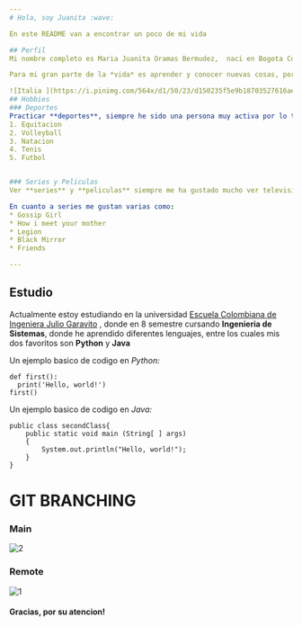 ```yaml
---
# Hola, soy Juanita :wave:

En este README van a encontrar un poco de mi vida

## Perfil
Mi nombre completo es Maria Juanita Oramas Bermudez,  naci en Bogota Colombia. 

Para mi gran parte de la *vida* es aprender y conocer nuevas cosas, por esto me gustaria viajar por todo el mundo

![Italia ](https://i.pinimg.com/564x/d1/50/23/d150235f5e9b18703527616ae0851f8d.jpg)![ Tailandia](https://i.pinimg.com/564x/06/6e/ec/066eecb3f3c66e7168e35846a7b9054f.jpg)
## Hobbies
### Deportes
Practicar **deportes**, siempre he sido una persona muy activa por lo tanto he paracticado varios pero en orden de preferencia serian: 
1. Equitacion
2. Volleyball
3. Natacion
4. Tenis
5. Futbol


### Series y Peliculas
Ver **series** y **peliculas** siempre me ha gustado mucho ver television pero no podria clasificarlas en un orden especifico y he visto muchas, asi que voy a mencionar algunas de mis favoritas

En cuanto a series me gustan varias como: 
* Gossip Girl
* How i meet your mother
* Legion
* Black Mirror
* Friends

---
```

## Estudio
Actualmente estoy estudiando en la universidad [ Escuela Colombiana de Ingeniera Julio Garavito](https://www.escuelaing.edu.co/es/?version_escritorio=1 "Escuela link") , donde en 8 semestre cursando **Ingenieria de Sistemas**, donde he aprendido diferentes lenguajes, entre los cuales mis dos favoritos son **Python** y **Java**

Un ejemplo basico de codigo en *Python:*
~~~
def first():
  print('Hello, world!')
first()
~~~
Un ejemplo basico de codigo en *Java:*
~~~
public class secondClass{
	public static void main (String[ ] args)
	{	
		System.out.println("Hello, world!");
	}
}

~~~

# GIT BRANCHING
### Main
![2](https://user-images.githubusercontent.com/77862004/187055086-52af32c0-6267-4ad8-8645-0e20e6318e1b.jpeg)
### Remote
![1](https://user-images.githubusercontent.com/77862004/187055061-c1acdedd-4aac-42d9-8484-cefff7f961ac.jpeg)


#### Gracias, por su atencion!
